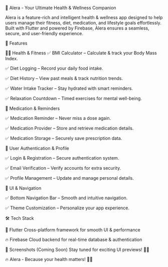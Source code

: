 🌟 Alera - Your Ultimate Health & Wellness Companion

Alera is a feature-rich and intelligent health & wellness app designed to help users manage their fitness, diet, medication, and lifestyle goals effortlessly.
Built with Flutter and powered by Firebase, Alera ensures a seamless, secure, and user-friendly experience.


🚀 Features


🏋️‍♂️ Health & Fitness
✅ BMI Calculator – Calculate & track your Body Mass Index.

✅ Diet Logging – Record your daily food intake.

✅ Diet History – View past meals & track nutrition trends.

✅ Water Intake Tracker – Stay hydrated with smart reminders.

✅ Relaxation Countdown – Timed exercises for mental well-being.


💊 Medication & Reminders

✅ Medication Reminder – Never miss a dose again.

✅ Medication Provider – Store and retrieve medication details.

✅ Medication Storage – Securely save prescription data.


🔐 User Authentication & Profile

✅ Login & Registration – Secure authentication system.

✅ Email Verification – Verify accounts for extra security.

✅ Profile Management – Update and manage personal details.


🎨 UI & Navigation

✅ Bottom Navigation Bar – Smooth and intuitive navigation.

✅ Theme Customization – Personalize your app experience.


🛠️ Tech Stack

🎯 Flutter	Cross-platform framework for smooth UI & performance

🔥 Firebase	Cloud backend for real-time database & authentication

📸 Screenshots (Coming Soon)
Stay tuned for exciting UI previews! 🎨✨

🔥 Alera - Because your health matters! 🚀💙
